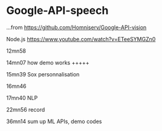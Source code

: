# Google-API-speech
...from https://github.com/Homniserv/Google-API-vision

Node.js https://www.youtube.com/watch?v=ETeeSYMGZn0 

12mn58

14mn07 how demo works +++++

15mn39 Sox personnalisation

16mn46

17mn40 NLP

22mn56 record


36mn14 sum up ML APIs, demo codes
